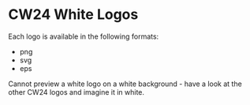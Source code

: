 #  CW24 White Logos

Each logo is available in the following formats:
* png
* svg
* eps

Cannot preview a white logo on a white background - have a look at the other CW24 logos and imagine it in white.
